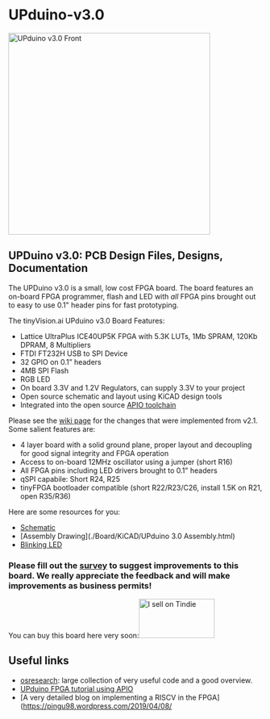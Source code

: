 # UPduino-v3.0

<img src="./assets/images/UPduino_v3.0_front.jpg" alt="UPduino v3.0 Front" width="400"/>

## UPDuino v3.0: PCB Design Files, Designs, Documentation

The UPDuino v3.0 is a small, low cost FPGA board. The board features an on-board FPGA programmer, flash and LED with _all_ FPGA pins brought out to easy to use 0.1" header pins for fast prototyping.

The tinyVision.ai UPduino v3.0 Board Features:

* Lattice UltraPlus ICE40UP5K FPGA with 5.3K LUTs, 1Mb SPRAM, 120Kb DPRAM, 8 Multipliers
* FTDI FT232H USB to SPI Device
* 32 GPIO on 0.1” headers
* 4MB SPI Flash
* RGB LED
* On board 3.3V and 1.2V Regulators, can supply 3.3V to your project
* Open source schematic and layout using KiCAD design tools
* Integrated into the open source [APIO toolchain](https://github.com/FPGAwars/apio)


Please see the [wiki page](https://github.com/tinyvision-ai-inc/UPduino-v3.0/wiki) for the changes that were implemented from v2.1. Some salient features are:
* 4 layer board with a solid ground plane, proper layout and decoupling for good signal integrity and FPGA operation
* Access to on-board 12MHz oscillator using a jumper (short R16)
* All FPGA pins including LED drivers brought to 0.1" headers
* qSPI capabile: Short R24, R25
* tinyFPGA bootloader compatible (short R22/R23/C26, install 1.5K on R21, open R35/R36)

Here are some resources for you:
* [Schematic](./Board/KiCAD\UPduino_v3.0.pdf)
* [Assembly Drawing](./Board/KiCAD/UPduino 3.0 Assembly.html)
* [Blinking LED](./RTL/blink_led)

### Please fill out the [survey](https://www.surveymonkey.com/r/HH536D8) to suggest improvements to this board. We really appreciate the feedback and will make improvements as business permits!

You can buy this board here very soon:<a href="https://www.tindie.com/stores/tinyvision_ai/?ref=offsite_badges&utm_source=sellers_vr2045&utm_medium=badges&utm_campaign=badge_medium"><img src="https://d2ss6ovg47m0r5.cloudfront.net/badges/tindie-mediums.png" alt="I sell on Tindie" width="150" height="78"></a>

## Useful links
* [osresearch](https://github.com/osresearch/up5k): large collection of very useful code and a good overview.
* [UPduino FPGA tutorial using APIO](https://blog.idorobots.org/entries/upduino-fpga-tutorial.html)
* [A very detailed blog on implementing a RISCV in the FPGA](https://pingu98.wordpress.com/2019/04/08/
